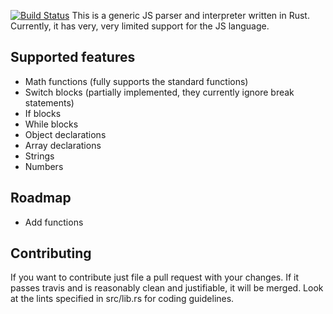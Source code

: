 [![Build Status](https://travis-ci.org/TopHattedCoder/rust_js.svg?branch=master)](https://travis-ci.org/TopHattedCoder/rust_js)
This is a generic JS parser and interpreter written in Rust. Currently, it has very, very limited support for the JS language.

Supported features
------------------
+ Math functions (fully supports the standard functions)
+ Switch blocks (partially implemented, they currently ignore break statements)
+ If blocks
+ While blocks
+ Object declarations
+ Array declarations
+ Strings
+ Numbers

Roadmap
-------
+ Add functions

Contributing
------------
If you want to contribute just file a pull request with your changes. If it passes travis and is reasonably clean and justifiable, it will be merged. Look at the lints specified in src/lib.rs for coding guidelines.